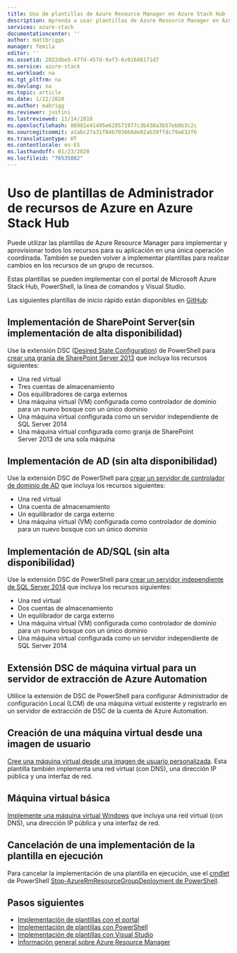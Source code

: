 ```yaml
---
title: Uso de plantillas de Azure Resource Manager en Azure Stack Hub | Microsoft Docs
description: Aprenda a usar plantillas de Azure Resource Manager en Azure Stack Hub para aprovisionar recursos.
services: azure-stack
documentationcenter: ''
author: mattbriggs
manager: femila
editor: ''
ms.assetid: 2022dbe5-47fd-457d-9af3-6c01688171d7
ms.service: azure-stack
ms.workload: na
ms.tgt_pltfrm: na
ms.devlang: na
ms.topic: article
ms.date: 1/22/2020
ms.author: mabrigg
ms.reviewer: justini
ms.lastreviewed: 11/14/2018
ms.openlocfilehash: 86981e41495e628571977c3b438a3b57eb0b3c2c
ms.sourcegitcommit: a1abc27a31f04b703666de02ab39ffdc79a632f6
ms.translationtype: HT
ms.contentlocale: es-ES
ms.lasthandoff: 01/23/2020
ms.locfileid: "76535882"
---
```

# <a name="use-azure-resource-manager-templates-in-azure-stack-hub"></a>Uso de plantillas de Administrador de recursos de Azure en Azure Stack Hub

Puede utilizar las plantillas de Azure Resource Manager para implementar y aprovisionar todos los recursos para su aplicación en una única operación coordinada. También se pueden volver a implementar plantillas para realizar cambios en los recursos de un grupo de recursos.

Estas plantillas se pueden implementar con el portal de Microsoft Azure Stack Hub, PowerShell, la línea de comandos y Visual Studio.

Las siguientes plantillas de inicio rápido están disponibles en [GitHub](https://aka.ms/azurestackgithub):

## <a name="deploy-sharepoint-server-non-high-availability-deployment"></a>Implementación de SharePoint Server(sin implementación de alta disponibilidad)

Use la extensión DSC ([Desired State Configuration](/powershell/scripting/dsc/overview/overview)) de PowerShell para [crear una granja de SharePoint Server 2013](https://github.com/Azure/AzureStack-QuickStart-Templates/tree/master/sharepoint-2013-non-ha) que incluya los recursos siguientes:

* Una red virtual
* Tres cuentas de almacenamiento
* Dos equilibradores de carga externos
* Una máquina virtual (VM) configurada como controlador de dominio para un nuevo bosque con un único dominio
* Una máquina virtual configurada como un servidor independiente de SQL Server 2014
* Una máquina virtual configurada como granja de SharePoint Server 2013 de una sola máquina

## <a name="deploy-ad-non-high-availability-deployment"></a>Implementación de AD (sin alta disponibilidad)

Use la extensión DSC de PowerShell para [crear un servidor de controlador de dominio de AD](https://github.com/Azure/AzureStack-QuickStart-Templates/tree/master/ad-non-ha) que incluya los recursos siguientes:

* Una red virtual
* Una cuenta de almacenamiento
* Un equilibrador de carga externo
* Una máquina virtual (VM) configurada como controlador de dominio para un nuevo bosque con un único dominio

## <a name="deploy-adsql-non-high-availability-deployment"></a>Implementación de AD/SQL (sin alta disponibilidad)

Use la extensión DSC de PowerShell para [crear un servidor independiente de SQL Server 2014](https://github.com/Azure/AzureStack-QuickStart-Templates/tree/master/sql-2014-non-ha) que incluya los recursos siguientes:

* Una red virtual
* Dos cuentas de almacenamiento
* Un equilibrador de carga externo
* Una máquina virtual (VM) configurada como controlador de dominio para un nuevo bosque con un único dominio
* Una máquina virtual configurada como un servidor independiente de SQL Server 2014

## <a name="vm-dsc-extension-azure-automation-pull-server"></a>Extensión DSC de máquina virtual para un servidor de extracción de Azure Automation

Utilice la extensión de DSC de PowerShell para configurar Administrador de configuración Local (LCM) de una máquina virtual existente y registrarlo en un servidor de extracción de DSC de la cuenta de Azure Automation.

## <a name="create-a-virtual-machine-from-a-user-image"></a>Creación de una máquina virtual desde una imagen de usuario

[Cree una máquina virtual desde una imagen de usuario personalizada](https://github.com/Azure/AzureStack-QuickStart-Templates/tree/master/101-vm-create-from-customimage). Esta plantilla también implementa una red virtual (con DNS), una dirección IP pública y una interfaz de red.

## <a name="basic-virtual-machine"></a>Máquina virtual básica

[Implemente una máquina virtual Windows](https://aka.ms/aa6zdzx) que incluya una red virtual (con DNS), una dirección IP pública y una interfaz de red.

## <a name="cancel-a-running-template-deployment"></a>Cancelación de una implementación de la plantilla en ejecución

Para cancelar la implementación de una plantilla en ejecución, use el [cmdlet](/powershell/module/azurerm.resources/stop-azurermresourcegroupdeployment) de PowerShell [Stop-AzureRmResourceGroupDeployment de PowerShell](/powershell/scripting/developer/cmdlet/cmdlet-overview).

## <a name="next-steps"></a>Pasos siguientes

* [Implementación de plantillas con el portal](azure-stack-deploy-template-portal.md)
* [Implementación de plantillas con PowerShell](azure-stack-deploy-template-powershell.md)
* [Implementación de plantillas con Visual Studio](azure-stack-deploy-template-visual-studio.md)
* [Información general sobre Azure Resource Manager](/azure/azure-resource-manager/resource-group-overview)
